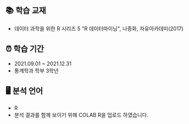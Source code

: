 ## 📚 학습 교재
* 데이터 과학을 위한 R 시리즈 5 "R 데이터마이닝", 나종화, 자유아카데미(2017)

## ⏰ 학습 기간
* 2021.09.01 ~ 2021.12.31
* 통계학과 학부 3학년

## 🖥 분석 언어
* R
* 분석 결과를 함께 보이기 위해 COLAB R을 업로드 하였습니다.

